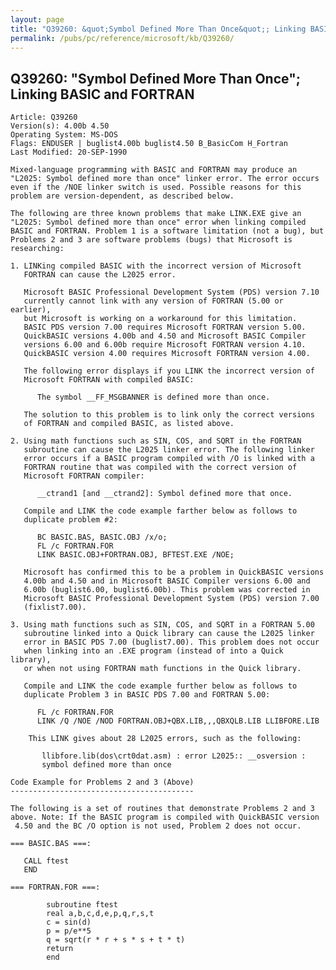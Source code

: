 ```yaml
---
layout: page
title: "Q39260: &quot;Symbol Defined More Than Once&quot;; Linking BASIC and FORTRAN"
permalink: /pubs/pc/reference/microsoft/kb/Q39260/
---
```


## Q39260: &quot;Symbol Defined More Than Once&quot;; Linking BASIC and FORTRAN

	Article: Q39260
	Version(s): 4.00b 4.50
	Operating System: MS-DOS
	Flags: ENDUSER | buglist4.00b buglist4.50 B_BasicCom H_Fortran
	Last Modified: 20-SEP-1990
	
	Mixed-language programming with BASIC and FORTRAN may produce an
	"L2025: Symbol defined more than once" linker error. The error occurs
	even if the /NOE linker switch is used. Possible reasons for this
	problem are version-dependent, as described below.
	
	The following are three known problems that make LINK.EXE give an
	"L2025: Symbol defined more than once" error when linking compiled
	BASIC and FORTRAN. Problem 1 is a software limitation (not a bug), but
	Problems 2 and 3 are software problems (bugs) that Microsoft is
	researching:
	
	1. LINKing compiled BASIC with the incorrect version of Microsoft
	   FORTRAN can cause the L2025 error.
	
	   Microsoft BASIC Professional Development System (PDS) version 7.10
	   currently cannot link with any version of FORTRAN (5.00 or earlier),
	   but Microsoft is working on a workaround for this limitation.
	   BASIC PDS version 7.00 requires Microsoft FORTRAN version 5.00.
	   QuickBASIC versions 4.00b and 4.50 and Microsoft BASIC Compiler
	   versions 6.00 and 6.00b require Microsoft FORTRAN version 4.10.
	   QuickBASIC version 4.00 requires Microsoft FORTRAN version 4.00.
	
	   The following error displays if you LINK the incorrect version of
	   Microsoft FORTRAN with compiled BASIC:
	
	      The symbol __FF_MSGBANNER is defined more than once.
	
	   The solution to this problem is to link only the correct versions
	   of FORTRAN and compiled BASIC, as listed above.
	
	2. Using math functions such as SIN, COS, and SQRT in the FORTRAN
	   subroutine can cause the L2025 linker error. The following linker
	   error occurs if a BASIC program compiled with /O is linked with a
	   FORTRAN routine that was compiled with the correct version of
	   Microsoft FORTRAN compiler:
	
	      __ctrand1 [and __ctrand2]: Symbol defined more that once.
	
	   Compile and LINK the code example farther below as follows to
	   duplicate problem #2:
	
	      BC BASIC.BAS, BASIC.OBJ /x/o;
	      FL /c FORTRAN.FOR
	      LINK BASIC.OBJ+FORTRAN.OBJ, BFTEST.EXE /NOE;
	
	   Microsoft has confirmed this to be a problem in QuickBASIC versions
	   4.00b and 4.50 and in Microsoft BASIC Compiler versions 6.00 and
	   6.00b (buglist6.00, buglist6.00b). This problem was corrected in
	   Microsoft BASIC Professional Development System (PDS) version 7.00
	   (fixlist7.00).
	
	3. Using math functions such as SIN, COS, and SQRT in a FORTRAN 5.00
	   subroutine linked into a Quick library can cause the L2025 linker
	   error in BASIC PDS 7.00 (buglist7.00). This problem does not occur
	   when linking into an .EXE program (instead of into a Quick library),
	   or when not using FORTRAN math functions in the Quick library.
	
	   Compile and LINK the code example further below as follows to
	   duplicate Problem 3 in BASIC PDS 7.00 and FORTRAN 5.00:
	
	      FL /c FORTRAN.FOR
	      LINK /Q /NOE /NOD FORTRAN.OBJ+QBX.LIB,,,QBXQLB.LIB LLIBFORE.LIB
	
	    This LINK gives about 28 L2025 errors, such as the following:
	
	       llibfore.lib(dos\crt0dat.asm) : error L2025:: __osversion :
	       symbol defined more than once
	
	Code Example for Problems 2 and 3 (Above)
	-----------------------------------------
	
	The following is a set of routines that demonstrate Problems 2 and 3
	above. Note: If the BASIC program is compiled with QuickBASIC version
	 4.50 and the BC /O option is not used, Problem 2 does not occur.
	
	=== BASIC.BAS ===:
	
	   CALL ftest
	   END
	
	=== FORTRAN.FOR ===:
	
	        subroutine ftest
	        real a,b,c,d,e,p,q,r,s,t
	        c = sin(d)
	        p = p/e**5
	        q = sqrt(r * r + s * s + t * t)
	        return
	        end
